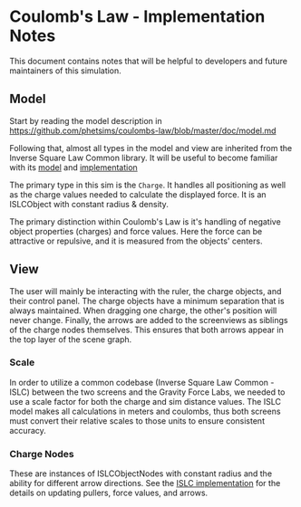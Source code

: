# Coulomb's Law - Implementation Notes

This document contains notes that will be helpful to developers and future maintainers of this simulation.

## Model

Start by reading the model description in https://github.com/phetsims/coulombs-law/blob/master/doc/model.md

Following that, almost all types in the model and view are inherited from the Inverse Square Law Common library. It will be useful to become familiar with its [model](https://github.com/phetsims/inverse-square-law-common/blob/master/doc/model.md) and [implementation](https://github.com/phetsims/inverse-square-law-common/blob/master/doc/implementation-notes.md)

The primary type in this sim is the `Charge`. It handles all positioning as well as the charge values needed to calculate the displayed force. It is an ISLCObject with constant radius & density.

The primary distinction within Coulomb's Law is it's handling of negative object properties (charges) and force values. Here the force can be attractive or repulsive, and it is measured from the objects' centers.

## View

The user will mainly be interacting with the ruler, the charge objects, and their control panel. The charge objects have a minimum separation that is always maintained. When dragging one charge, the other's position will never change. Finally, the arrows are added to the screenviews as siblings of the charge nodes themselves. This ensures that both arrows appear in the top layer of the scene graph.

### Scale
In order to utilize a common codebase (Inverse Square Law Common - ISLC) between the two screens and the Gravity Force Labs, we needed to use a scale factor for both the charge and sim distance values. The ISLC model makes all calculations in meters and coulombs, thus both screens must convert their relative scales to those units to ensure consistent accuracy.

### Charge Nodes
These are instances of ISLCObjectNodes with constant radius and the ability for different arrow directions. See the [ISLC implementation](https://github.com/phetsims/inverse-square-law-common/blob/master/doc/implementation-notes.md) for the details on updating pullers, force values, and arrows.

